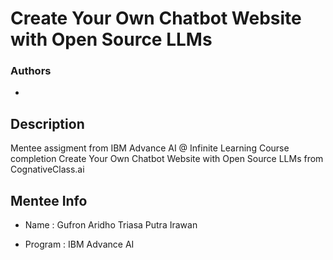 # Create Your Own Chatbot Website with Open Source LLMs

### Authors
- 



## Description
Mentee assigment from IBM Advance AI @ Infinite Learning Course completion Create Your Own Chatbot Website with Open Source LLMs from CognativeClass.ai

## Mentee Info

- Name : Gufron Aridho Triasa Putra Irawan

- Program : IBM Advance AI
